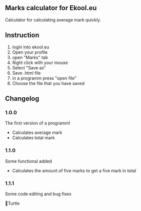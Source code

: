 ## Marks calculator for Ekool.eu
Calculator for calculating average mark quickly.

## Instruction
1. login into ekool.eu
2.  Open your profile
3. open "Marks" tab
4. Right click with your mouse
5. Select "Save as"
6. Save .html file
7. in a programm press "open file"
8. Choose the file that you have saved

## Changelog
### 1.0.0
The first version of a programm!
- Calculates average mark
- Calculates total mark

### 1.1.0
Some functional added

- Calculates the amount of five marks to get a five mark in total

### 1.1.1
Some code editing and bug fixes

🐢Turtle
